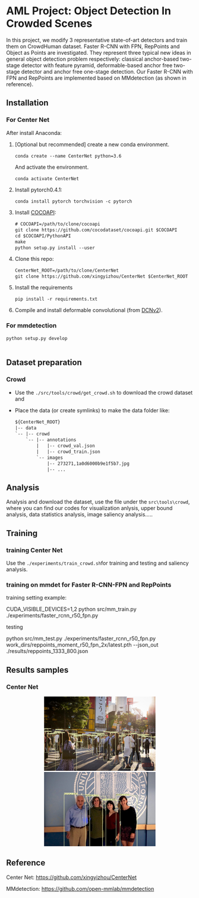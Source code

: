 # AML Project: Object Detection In Crowded Scenes

In this project, we modify 3 representative state-of-art detectors and train them on CrowdHuman dataset. Faster R-CNN with FPN, RepPoints and Object as Points are investigated. They represent three typical new ideas in general object detection problem respectively: classical anchor-based two-stage detector with feature pyramid, deformable-based anchor free two-stage detector and anchor free one-stage detection. Our Faster R-CNN with FPN and RepPoints are implemented based on MMdetection (as shown in reference). 

## Installation

### For Center Net

After install Anaconda:

1. [Optional but recommended] create a new conda environment. 

    ```
    conda create --name CenterNet python=3.6
    ```

    And activate the environment.

    ```
    conda activate CenterNet
    ```

2. Install pytorch0.4.1:

    ```
    conda install pytorch torchvision -c pytorch
    ```

3. Install [COCOAPI](https://github.com/cocodataset/cocoapi):

    ```
    # COCOAPI=/path/to/clone/cocoapi
    git clone https://github.com/cocodataset/cocoapi.git $COCOAPI
    cd $COCOAPI/PythonAPI
    make
    python setup.py install --user
    ```

4. Clone this repo:

    ```
    CenterNet_ROOT=/path/to/clone/CenterNet
    git clone https://github.com/xingyizhou/CenterNet $CenterNet_ROOT
    ```

5. Install the requirements

    ```
    pip install -r requirements.txt
    ```

6. Compile and install deformable convolutional (from [DCNv2](https://github.com/CharlesShang/DCNv2/tree/master)).


### For mmdetection

```
python setup.py develop
 
```

## Dataset preparation

### Crowd

- Use the `./src/tools/crowd/get_crowd.sh` to download the crowd dataset and 

- Place the data (or create symlinks) to make the data folder like:

    ```
    ${CenterNet_ROOT}
    |-- data
    `-- |-- crowd
        `-- |-- annotations
            |   |-- crowd_val.json
            |   |-- crowd_train.json
            `-- images
                |-- 273271,1a0d6000b9e1f5b7.jpg
                |-- ...
    ```

## Analysis
Analysis and download the dataset, use the file under the `src\tools\crowd`, where you can find our codes for visualization anlysis, upper bound analysis, data statistics analysis, image saliency analysis.....

## Training    

### training Center Net
Use the `./experiments/train_crowd.sh`for training and testing and saliency analysis.

### training on mmdet for Faster R-CNN-FPN and RepPoints
training setting example:    

CUDA_VISIBLE_DEVICES=1,2 python src/mm_train.py ./experiments/faster_rcnn_r50_fpn.py

testing      

python src/mm_test.py ./experiments/faster_rcnn_r50_fpn.py work_dirs/reppoints_moment_r50_fpn_2x/latest.pth --json_out ./results/reppoints_1333_800.json

## Results samples

### Center Net
<div align="center">
    <img src="https://github.com/ywzcode/AML-Project/blob/master/figures/results_vis/CenterNet/273275%2C36f4100045f938ec.jpg" height="200px">
    <img src="https://github.com/ywzcode/AML-Project/blob/master/figures/results_vis/CenterNet/273278%2Caafda000c492d738.jpg" height="200px">
</div>



## Reference

Center Net: https://github.com/xingyizhou/CenterNet

MMdetection: https://github.com/open-mmlab/mmdetection
